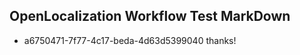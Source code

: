 ## OpenLocalization Workflow Test MarkDown

* a6750471-7f77-4c17-beda-4d63d5399040 
thanks!



<!--HONumber=Jan16_HO4-->
